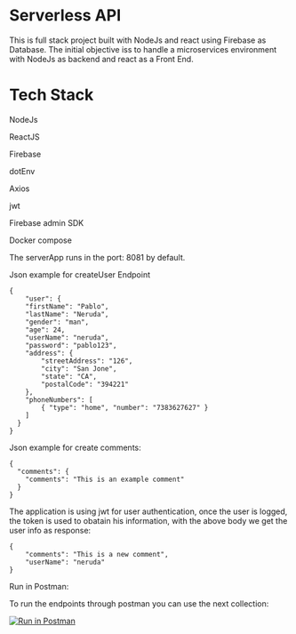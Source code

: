 # Serverless API

This is full stack project built with NodeJs and react using Firebase as Database. The initial objective iss to handle a microservices environment with NodeJs as backend and react as a Front End.

# Tech Stack

NodeJs

ReactJS

Firebase

dotEnv

Axios

jwt

Firebase admin SDK

Docker compose

The serverApp runs in the port: 8081 by default.

Json example for createUser Endpoint

```
{
    "user": {
    "firstName": "Pablo",
    "lastName": "Neruda",
    "gender": "man",
    "age": 24,
    "userName": "neruda",
    "password": "pablo123",
    "address": {
        "streetAddress": "126",
        "city": "San Jone",
        "state": "CA",
        "postalCode": "394221"
    },
    "phoneNumbers": [
        { "type": "home", "number": "7383627627" }
    ]
  }
}
```

Json example for create comments:
```
{
  "comments": {
    "comments": "This is an example comment"
  }
}
```

The application is using jwt for user authentication, once the user is logged, the token is used to obatain his information, with the above body we get the user info as response:
```
{
    "comments": "This is a new comment",
    "userName": "neruda"
}
```
Run in Postman:

To run the endpoints through postman you can use the next collection:

[![Run in Postman](https://run.pstmn.io/button.svg)](https://www.getpostman.com/collections/c32627bde472bcdf8d98) 
